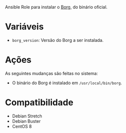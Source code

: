 Ansible Role para instalar o
[Borg](http://borgbackup.readthedocs.io/en/stable/), do binário oficial.

# Variáveis

- `borg_version`: Versão do Borg a ser instalada.

# Ações

As seguintes mudanças são feitas no sistema:

- O binário do Borg é instalado em `/usr/local/bin/borg`.

# Compatibilidade

- Debian Stretch
- Debian Buster
- CentOS 8

